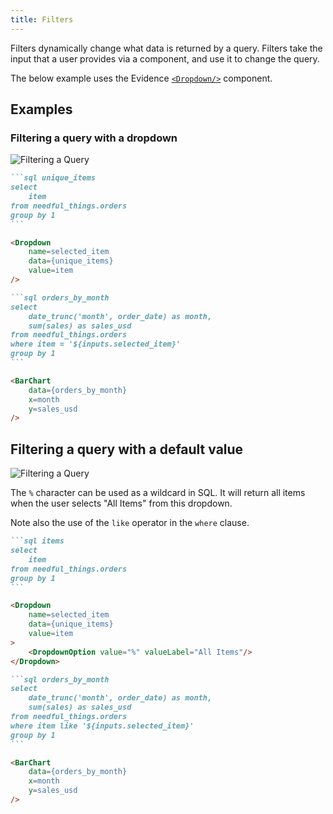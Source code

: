 ```yaml
---
title: Filters
---
```


Filters dynamically change what data is returned by a query. Filters take the input that a user provides via a component, and use it to change the query.

The below example uses the Evidence [`<Dropdown/>`](/components/dropdown) component. 

## Examples

### Filtering a query with a dropdown

![Filtering a Query](/img/filters-queries.png)

````markdown
```sql unique_items
select 
    item
from needful_things.orders
group by 1
```

<Dropdown
    name=selected_item
    data={unique_items}
    value=item
/>

```sql orders_by_month
select
    date_trunc('month', order_date) as month,
    sum(sales) as sales_usd
from needful_things.orders
where item = '${inputs.selected_item}'
group by 1
```

<BarChart
    data={orders_by_month}
    x=month
    y=sales_usd
/>
````


## Filtering a query with a default value

![Filtering a Query](/img/filters-default.png)

The `%` character can be used as a wildcard in SQL. It will return all items when the user selects "All Items" from this dropdown.

Note also the use of the `like` operator in the `where` clause.

````markdown
```sql items
select 
    item
from needful_things.orders
group by 1
```

<Dropdown
    name=selected_item
    data={unique_items}
    value=item
>
    <DropdownOption value="%" valueLabel="All Items"/>
</Dropdown>

```sql orders_by_month
select
    date_trunc('month', order_date) as month,
    sum(sales) as sales_usd
from needful_things.orders
where item like '${inputs.selected_item}'
group by 1
```

<BarChart
    data={orders_by_month}
    x=month
    y=sales_usd
/>
````